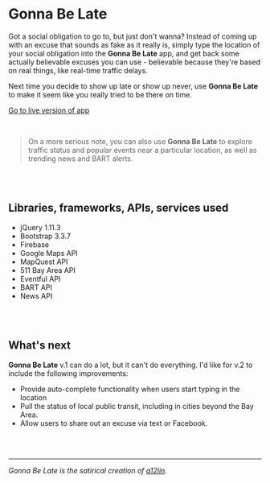# Gonna Be Late

Got a social obligation to go to, but just don't wanna? Instead of coming up with an excuse that sounds as fake as it really is, simply type the location of your social obligation into the **Gonna Be Late** app, and get back some actually believable excuses you can use - believable because they're based on real things, like real-time traffic delays. 

Next time you decide to show up late or show up never, use **Gonna Be Late** to make it seem like you really tried to be there on time.

<a href="https://gonna-be-late.firebaseapp.com" target="_blank">Go to live version of app</a>

<br>

> On a more serious note, you can also use **Gonna Be Late** to explore traffic status and popular events near a particular location, as well as trending news and BART alerts.  






<br><br>

## Libraries, frameworks, APIs, services used
* jQuery 1.11.3
* Bootstrap 3.3.7
* Firebase
* Google Maps API
* MapQuest API
* 511 Bay Area API
* Eventful API
* BART API
* News API

<br><br>

## What's next

**Gonna Be Late** v.1 can do a lot, but it can't do everything. I'd like for v.2 to include the following improvements:
* Provide auto-complete functionality when users start typing in the location
* Pull the status of local public transit, including in cities beyond the Bay Area.
* Allow users to share out an excuse via text or Facebook.


<br><br>
***

*Gonna Be Late is the satirical creation of [a12lin](https://github.com/a12lin).*
